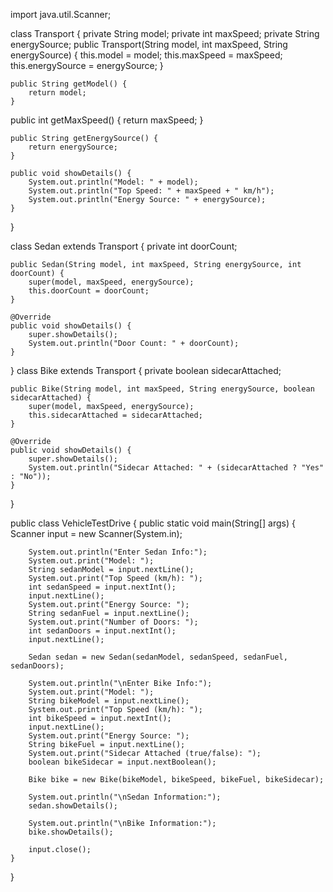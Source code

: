 import java.util.Scanner;

class Transport {
    private String model;
    private int maxSpeed;
    private String energySource;
    public Transport(String model, int maxSpeed, String energySource) {
        this.model = model;
        this.maxSpeed = maxSpeed;
        this.energySource = energySource;
    }

    public String getModel() {
        return model;
    }
public int getMaxSpeed() {
        return maxSpeed;
    }

    public String getEnergySource() {
        return energySource;
    }

    public void showDetails() {
        System.out.println("Model: " + model);
        System.out.println("Top Speed: " + maxSpeed + " km/h");
        System.out.println("Energy Source: " + energySource);
    }
}

class Sedan extends Transport {
    private int doorCount;

    public Sedan(String model, int maxSpeed, String energySource, int doorCount) {
        super(model, maxSpeed, energySource);
        this.doorCount = doorCount;
    }

    @Override
    public void showDetails() {
        super.showDetails();
        System.out.println("Door Count: " + doorCount);
    }
}
class Bike extends Transport {
    private boolean sidecarAttached;

    public Bike(String model, int maxSpeed, String energySource, boolean sidecarAttached) {
        super(model, maxSpeed, energySource);
        this.sidecarAttached = sidecarAttached;
    }

    @Override
    public void showDetails() {
        super.showDetails();
        System.out.println("Sidecar Attached: " + (sidecarAttached ? "Yes" : "No"));
    }
}

public class VehicleTestDrive {
    public static void main(String[] args) {
        Scanner input = new Scanner(System.in);

        System.out.println("Enter Sedan Info:");
        System.out.print("Model: ");
        String sedanModel = input.nextLine();
        System.out.print("Top Speed (km/h): ");
        int sedanSpeed = input.nextInt();
        input.nextLine();
        System.out.print("Energy Source: ");
        String sedanFuel = input.nextLine();
        System.out.print("Number of Doors: ");
        int sedanDoors = input.nextInt();
        input.nextLine();

        Sedan sedan = new Sedan(sedanModel, sedanSpeed, sedanFuel, sedanDoors);

        System.out.println("\nEnter Bike Info:");
        System.out.print("Model: ");
        String bikeModel = input.nextLine();
        System.out.print("Top Speed (km/h): ");
        int bikeSpeed = input.nextInt();
        input.nextLine();
        System.out.print("Energy Source: ");
        String bikeFuel = input.nextLine();
        System.out.print("Sidecar Attached (true/false): ");
        boolean bikeSidecar = input.nextBoolean();

        Bike bike = new Bike(bikeModel, bikeSpeed, bikeFuel, bikeSidecar);

        System.out.println("\nSedan Information:");
        sedan.showDetails();

        System.out.println("\nBike Information:");
        bike.showDetails();

        input.close();
    }
}
